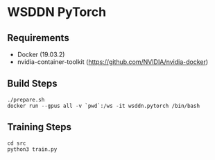 # WSDDN PyTorch

## Requirements

- Docker (19.03.2)
- nvidia-container-toolkit (https://github.com/NVIDIA/nvidia-docker)

## Build Steps

```
./prepare.sh
docker run --gpus all -v `pwd`:/ws -it wsddn.pytorch /bin/bash
```

## Training Steps
```
cd src
python3 train.py
```
